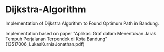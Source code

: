 # Dijkstra-Algorithm
Implementation of Dijkstra Algorithm to Found Optimum Path in Bandung. 

Implementation based on paper "Aplikasi Graf dalam Menentukan Jarak Tempuh
Perjalanan Terpendek di Kota Bandung"   (13517006_LukasKurniaJonathan.pdf)
